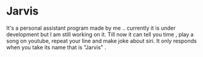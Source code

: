 # Jarvis
It's a personal assistant program made by me .. currently it is under development but I am still working on it.
Till now it can tell you time , play a song on youtube,  repeat your line   and make joke about siri.
It only responds when you take its name that is "Jarvis" .
